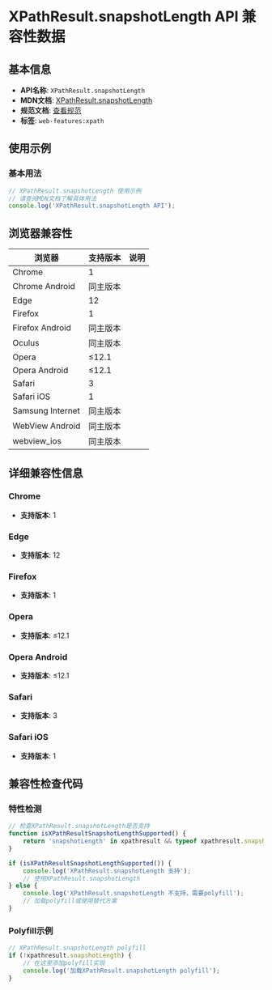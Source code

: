 # XPathResult.snapshotLength API 兼容性数据

## 基本信息

- **API名称**: `XPathResult.snapshotLength`
- **MDN文档**: [XPathResult.snapshotLength](https://developer.mozilla.org/docs/Web/API/XPathResult/snapshotLength)
- **规范文档**: [查看规范](https://dom.spec.whatwg.org/#dom-xpathresult-snapshotlength)
- **标签**: `web-features:xpath`

## 使用示例

### 基本用法

```javascript
// XPathResult.snapshotLength 使用示例
// 请查阅MDN文档了解具体用法
console.log('XPathResult.snapshotLength API');
```

## 浏览器兼容性

| 浏览器 | 支持版本 | 说明 |
|--------|----------|------|
| Chrome | 1 |  |
| Chrome Android | 同主版本 |  |
| Edge | 12 |  |
| Firefox | 1 |  |
| Firefox Android | 同主版本 |  |
| Oculus | 同主版本 |  |
| Opera | ≤12.1 |  |
| Opera Android | ≤12.1 |  |
| Safari | 3 |  |
| Safari iOS | 1 |  |
| Samsung Internet | 同主版本 |  |
| WebView Android | 同主版本 |  |
| webview_ios | 同主版本 |  |

## 详细兼容性信息

### Chrome

- **支持版本**: 1

### Edge

- **支持版本**: 12

### Firefox

- **支持版本**: 1

### Opera

- **支持版本**: ≤12.1

### Opera Android

- **支持版本**: ≤12.1

### Safari

- **支持版本**: 3

### Safari iOS

- **支持版本**: 1

## 兼容性检查代码

### 特性检测

```javascript
// 检查XPathResult.snapshotLength是否支持
function isXPathResultSnapshotLengthSupported() {
    return 'snapshotLength' in xpathresult && typeof xpathresult.snapshotLength === 'function';
}

if (isXPathResultSnapshotLengthSupported()) {
    console.log('XPathResult.snapshotLength 支持');
    // 使用XPathResult.snapshotLength
} else {
    console.log('XPathResult.snapshotLength 不支持，需要polyfill');
    // 加载polyfill或使用替代方案
}
```

### Polyfill示例

```javascript
// XPathResult.snapshotLength polyfill
if (!xpathresult.snapshotLength) {
    // 在这里添加polyfill实现
    console.log('加载XPathResult.snapshotLength polyfill');
}
```

